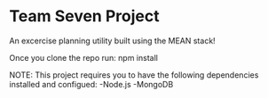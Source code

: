 Team Seven Project
====================

An excercise planning utility built using the MEAN stack!

Once you clone the repo run: npm install

NOTE:
This project requires you to have the following dependencies installed and configued:
-Node.js
-MongoDB
